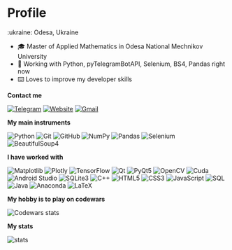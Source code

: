 <h1>Profile</h1>
:ukraine: Odesa, Ukraine

-   :mortar_board: Master of Applied Mathematics in Odesa National Mechnikov University
-   :test_tube: Working with Python, pyTelegramBotAPI, Selenium, BS4, Pandas right now
-   :keyboard: Loves to improve my developer skills

**Contact me**

[![Telegram](https://img.shields.io/badge/-TELEGRAM-2CA5E0?style=for-the-badge&logo=telegram&logoColor=white)](https://t.me/d_mor)
[![Website](https://img.shields.io/badge/-WEBSITE-fcba03?style=for-the-badge&logo=google-chrome&logoColor=black)](https://morozdima.github.io/)
[![Gmail](https://img.shields.io/badge/-GMAIL-D14836?style=for-the-badge&logo=gmail&logoColor=white)](mailto:idima.mor@gmail.com)

**My main instruments**

![Python](https://img.shields.io/badge/-Python-000000?style=for-the-badge&logo=python&logoColor=FFFFFF)
![Git](https://img.shields.io/badge/-Git-000000?style=for-the-badge&logo=git&logoColor=FFFFFF)
![GitHub](https://img.shields.io/badge/-GitHub-000000?style=for-the-badge&logo=github&logoColor=FFFFFF)
![NumPy](https://img.shields.io/badge/-Numpy-000000?style=for-the-badge&logo=numpy&logoColor=FFFFFF)
![Pandas](https://img.shields.io/badge/-Pandas-000000?style=for-the-badge&logo=pandas&logoColor=FFFFFF)
![Selenium](https://img.shields.io/badge/-Selenium-000000?style=for-the-badge&logo=Selenium&logoColor=FFFFFF)
![BeautifulSoup4](https://img.shields.io/badge/-beautifulsoup4-000000?style=for-the-badge&logo=beautifulsoup4&logoColor=FFFFFF)

**I have worked with**

![Matplotlib](https://img.shields.io/badge/-Matplotlib-000000?style=flat&logo=python)
![Plotly](https://img.shields.io/badge/-Plotly-000000?style=flat&logo=Plotly)
![TensorFlow](https://img.shields.io/badge/-TensorFlow-000000?style=flat&logo=tensorflow)
![Qt](https://img.shields.io/badge/-Qt-000000?style=flat&logo=qt)
![PyQt5](https://img.shields.io/badge/-PyQt5-000000?style=flat&logo=qt)
![OpenCV](https://img.shields.io/badge/-OpenCV-000000?style=flat&logo=C%2B%2B&)
![Cuda](https://img.shields.io/badge/-Cuda-000000?style=flat&logo=nvidia)
![Android Studio](https://img.shields.io/badge/-AndroidStudio-000000?style=flat&logo=android)
![SQLite3](https://img.shields.io/badge/-SQLite3-000000?style=flat&logo=sqlite)
![C++](https://img.shields.io/badge/-C++-000000?style=flat&logo=C%2B%2B&logoColor=00599C)
![HTML5](https://img.shields.io/badge/-HTML5-000000?flat&logo=HTML5)
![CSS3](https://img.shields.io/badge/-CSS3-000000?flat&logo=CSS3)
![JavaScript](https://img.shields.io/badge/-JavaScript-000000?flat&logo=JavaScript)
![SQL](https://img.shields.io/badge/-SQL-000000?flat&logo=MySQL)
![Java](https://img.shields.io/badge/-Java-000000?flat&logo=Oracle)
![Anaconda](https://img.shields.io/badge/-Anaconda-000000?style=flat&logo=anaconda)
![LaTeX](https://img.shields.io/badge/-LATEX-000000?flat&logo=LaTeX)

**My hobby is to play on codewars**

![Codewars stats](https://www.codewars.com/users/morozdima/badges/large)

**My stats**

![stats](https://github-readme-stats.vercel.app/api?username=morozdima&show_icons=true&count_private=true&hide=contribs,prs&custom_title=My%20GitHub%20Stats&theme=tokyonight)
